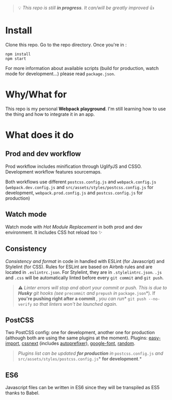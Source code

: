 > :bulb: *This repo is still **in progress**. It can/will be greatly improved* :+1:

# Install

Clone this repo. Go to the repo directory. Once you're in :

```
npm install
npm start
```

For more information about available scripts (build for production, watch mode for development...) please read `package.json`.

# Why/What for

This repo is my personal **Webpack playground**. I'm still learning how to use the thing and how to integrate it in an app.

# What does it do

## Prod and dev workflow

Prod workflow includes minification through UglifyJS and CSSO. Development workflow features sourcemaps.

Both workflows use different `postcss.config.js` and `webpack.config.js` (`webpack.dev.config.js` and `src/assets/styles/postcss.config.js` for development, `webpack.prod.config.js` and `postcss.config.js` for production)

## Watch mode

Watch mode with *Hot Module Replacement* in both prod and dev environment. It includes CSS hot reload too :sparkles:

## Consistency

*Consistency and format* in code in handled with ESLint (for Javascript) and Stylelint (for CSS). Rules for ESLint are based on Airbnb rules and are located in `.eslintrc.json`. For Stylelint, they are in `.stylelintrc.json`.
`.js` and `.css` will be automatically linted before every `git commit` and `git push`.

> :warning: *Linter errors will stop and abort your commit or push. This is due to **Husky** git hooks (see* `precommit` *and* `prepush` *in* `package.json`*). If **you're pushing right after a commit** *, you can run** `git push --no-verify` *so that linters won't be launched again.*

## PostCSS

Two PostCSS config: one for development, another one for production (although both are using the same plugins at the moment).
Plugins: [easy-import](https://github.com/trysound/postcss-easy-import), [cssnext](http://cssnext.io/) (includes [autoprefixer](https://github.com/postcss/autoprefixer)), [google-font](https://github.com/yordis/postcss-google-font), [random](https://github.com/git-slim/postcss-random).
> *Plugins list can be updated **for production** in* `postcss.config.js` *and* `src/assets/styles/postcss.config.js`* **for development**.*

## ES6

Javascript files can be written in ES6 since they will be transpiled as ES5 thanks to Babel.
